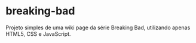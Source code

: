 # breaking-bad
<p>Projeto simples de uma wiki page da série Breaking Bad, utilizando apenas HTML5, CSS e JavaScript.</p>
